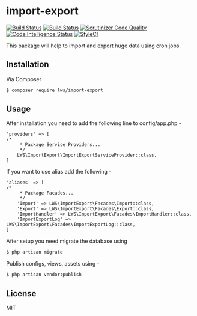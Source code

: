 # import-export

[![Build Status](https://travis-ci.org/ladybirdweb/import-export.svg?branch=master)](https://travis-ci.org/ladybirdweb/import-export)
[![Build Status](https://scrutinizer-ci.com/g/ladybirdweb/import-export/badges/build.png?b=master)](https://scrutinizer-ci.com/g/ladybirdweb/import-export/build-status/master)
[![Scrutinizer Code Quality](https://scrutinizer-ci.com/g/ladybirdweb/import-export/badges/quality-score.png?b=master)](https://scrutinizer-ci.com/g/ladybirdweb/import-export/?branch=master)
[![Code Intelligence Status](https://scrutinizer-ci.com/g/ladybirdweb/import-export/badges/code-intelligence.svg?b=master)](https://scrutinizer-ci.com/code-intelligence)
[![StyleCI](https://github.styleci.io/repos/138305416/shield?branch=master)](https://github.styleci.io/repos/138305416)

This package will help to import and export huge data using cron jobs.

## Installation

Via Composer

``` bash
$ composer require lws/import-export
```

## Usage

After installation you need to add the following line to config/app.php -

```
'providers' => [
/*
     * Package Service Providers...
     */
    LWS\ImportExport\ImportExportServiceProvider::class,
]
```

If you want to use alias add the following -

```
'aliases' => [
/*
     * Package Facades...
     */
    'Import' => LWS\ImportExport\Facades\Import::class,
    'Export' => LWS\ImportExport\Facades\Export::class,
    'ImportHandler' => LWS\ImportExport\Facades\ImportHandler::class,
    'ImportExportLog' => LWS\ImportExport\Facades\ImportExportLog::class,
]
```

After setup you need migrate the database using

``` bash
$ php artisan migrate
```

Publish configs, views, assets using -

``` bash
$ php artisan vendor:publish
```

## License

MIT

